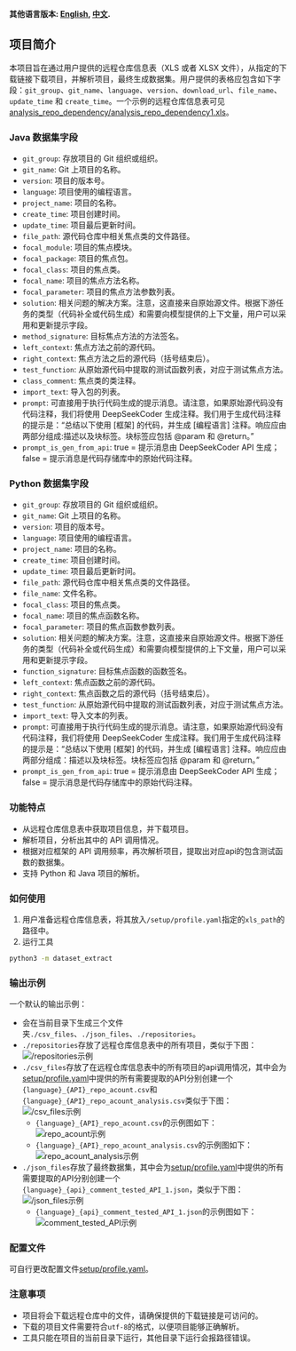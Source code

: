 **其他语言版本: [English](README.md), [中文](README_zh.md).**

## 项目简介

本项目旨在通过用户提供的远程仓库信息表（XLS 或者 XLSX 文件），从指定的下载链接下载项目，并解析项目，最终生成数据集。用户提供的表格应包含如下字段：`git_group`、`git_name`、`language`、`version`、`download_url`、`file_name`、`update_time` 和 `create_time`。一个示例的远程仓库信息表可见[analysis_repo_dependency/analysis_repo_dependency1.xls](analysis_repo_dependency/analysis_repo_dependency1.xls)。

### Java 数据集字段

- `git_group`: 存放项目的 Git 组织或组织。
- `git_name`: Git 上项目的名称。
- `version`: 项目的版本号。
- `language`: 项目使用的编程语言。
- `project_name`: 项目的名称。
- `create_time`: 项目创建时间。
- `update_time`: 项目最后更新时间。
- `file_path`: 源代码仓库中相关焦点类的文件路径。
- `focal_module`: 项目的焦点模块。
- `focal_package`: 项目的焦点包。
- `focal_class`: 项目的焦点类。
- `focal_name`: 项目的焦点方法名称。
- `focal_parameter`: 项目的焦点方法参数列表。
- `solution`: 相关问题的解决方案。注意，这直接来自原始源文件。根据下游任务的类型（代码补全或代码生成）和需要向模型提供的上下文量，用户可以采用和更新提示字段。
- `method_signature`: 目标焦点方法的方法签名。
- `left_context`: 焦点方法之前的源代码。
- `right_context`: 焦点方法之后的源代码（括号结束后）。
- `test_function`: 从原始源代码中提取的测试函数列表，对应于测试焦点方法。
- `class_comment`: 焦点类的类注释。
- `import_text`: 导入包的列表。
- `prompt`: 可直接用于执行代码生成的提示消息。请注意，如果原始源代码没有代码注释，我们将使用 DeepSeekCoder 生成注释。我们用于生成代码注释的提示是：“总结以下使用 [框架] 的代码，并生成 [编程语言] 注释。响应应由两部分组成:描述以及块标签。块标签应包括 @param 和 @return。”
- `prompt_is_gen_from_api`: true = 提示消息由 DeepSeekCoder API 生成；false = 提示消息是代码存储库中的原始代码注释。

### Python 数据集字段

- `git_group`: 存放项目的 Git 组织或组织。
- `git_name`: Git 上项目的名称。
- `version`: 项目的版本号。
- `language`: 项目使用的编程语言。
- `project_name`: 项目的名称。
- `create_time`: 项目创建时间。
- `update_time`: 项目最后更新时间。
- `file_path`: 源代码仓库中相关焦点类的文件路径。
- `file_name`: 文件名称。
- `focal_class`: 项目的焦点类。
- `focal_name`: 项目的焦点函数名称。
- `focal_parameter`: 项目的焦点函数参数列表。
- `solution`: 相关问题的解决方案。注意，这直接来自原始源文件。根据下游任务的类型（代码补全或代码生成）和需要向模型提供的上下文量，用户可以采用和更新提示字段。
- `function_signature`: 目标焦点函数的函数签名。
- `left_context`: 焦点函数之前的源代码。
- `right_context`: 焦点函数之后的源代码（括号结束后）。
- `test_function`: 从原始源代码中提取的测试函数列表，对应于测试焦点方法。
- `import_text`: 导入文本的列表。
- `prompt`: 可直接用于执行代码生成的提示消息。请注意，如果原始源代码没有代码注释，我们将使用 DeepSeekCoder 生成注释。我们用于生成代码注释的提示是：“总结以下使用 [框架] 的代码，并生成 [编程语言] 注释。响应应由两部分组成：描述以及块标签。块标签应包括 @param 和 @return。”
- `prompt_is_gen_from_api`: true = 提示消息由 DeepSeekCoder API 生成；false = 提示消息是代码存储库中的原始代码注释。


### 功能特点

- 从远程仓库信息表中获取项目信息，并下载项目。
- 解析项目，分析出其中的 API 调用情况。
- 根据对应框架的 API 调用频率，再次解析项目，提取出对应api的包含测试函数的数据集。
- 支持 Python 和 Java 项目的解析。

### 如何使用

1. 用户准备远程仓库信息表，将其放入`/setup/profile.yaml`指定的`xls_path`的路径中。
2. 运行工具
```sh
python3 -m dataset_extract
```

### 输出示例

一个默认的输出示例：
- 会在当前目录下生成三个文件夹`./csv_files`、`./json_files`、`./repositories`。
- `./repositories`存放了远程仓库信息表中的所有项目，类似于下图：  
![/repositories示例](example/image0.png)
- `./csv_files`存放了在远程仓库信息表中的所有项目的api调用情况，其中会为[setup/profile.yaml](setup/profile.yaml)中提供的所有需要提取的API分别创建一个`{language}_{API}_repo_acount.csv`和`{language}_{API}_repo_acount_analysis.csv`类似于下图：  
![/csv_files示例](example/image1.png)
  - `{language}_{API}_repo_acount.csv`的示例图如下：  
  ![repo_acount示例](example/image2.png)
  - `{language}_{API}_repo_acount_analysis.csv`的示例图如下：  
  ![repo_acount_analysis示例](example/image3.png)
- `./json_files`存放了最终数据集，其中会为[setup/profile.yaml](setup/profile.yaml)中提供的所有需要提取的API分别创建一个`{language}_{api}_comment_tested_API_1.json`，类似于下图：  
![/json_files示例](example/image4.png)
  - `{language}_{api}_comment_tested_API_1.json`的示例图如下：  
  ![comment_tested_API示例](example/image5.png)

### 配置文件
可自行更改配置文件[setup/profile.yaml](setup/profile.yaml)。

### 注意事项

- 项目将会下载远程仓库中的文件，请确保提供的下载链接是可访问的。
- 下载的项目文件需要符合`utf-8`的格式，以便项目能够正确解析。
- 工具只能在项目的当前目录下运行，其他目录下运行会报路径错误。
